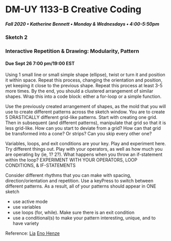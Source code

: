 # DM-UY 1133-B Creative Coding
##### Fall 2020 • Katherine Bennett • Monday & Wednesdays • 4:00-5:50pm 

### Sketch 2

### Interactive Repetition & Drawing: Modularity, Pattern

#### Due Sept 26 7:00 pm/19:00 EST
        

 Using 1 small line or small simple shape (ellipse), twist or turn it and position it within space. Repeat this process, changing the orientation and position, yet keeping it close to the previous shape. Repeat this process at least 3-5 more times. By the end, you should a clustered arrangement of similar shapes. Wrap this into a code block: either a for-loop or a simple function.

 Use the previously created arrangement of shapes, as the mold that you will use to create different patterns across the sketch window. You are to create 5 DRASTICALLY different grid-like patterns. Start with creating one grid. Then in subsequent (and different patterns), manipulate that grid so that it is less grid-like. How can you start to deviate from a grid? How can that grid be transformed into a cone? Or strips? Can you skip every other one? 

 Variables, loops, and exit conditions are your key. Play and experiment here. Try different things out. Play with your operators, as well as how much you are operating by (ie, 1? 2?). What happens when you throw an if-statement within the loop? EXPERIMENT WITH YOUR OPERATORS, LOOP CONDITIONS, & IF-STATEMENTS

 Consider different rhythms that you can make with spacing, direction/orientation and repetition. Use a keyPress to switch between different patterns. As a result, all of your patterns should appear in ONE sketch

 - use active mode
 - use variables
 - use loops (for, while). Make sure there is an exit condition
 - use a conditional(s) to make your pattern interesting, unique, and to have variety


 Reference: [Lia](http://www.liaworks.com/category/theprojects/)
 [Eno Henze](http://enohenze.de/)
